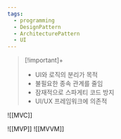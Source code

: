 ```yaml
---
tags:
  - programming
  - DesignPattern
  - ArchitecturePattern
  - UI
---
```

> [!important]+ 
> - UI와 로직의 분리가 목적
> - 불필요한 종속 관계를 줄임
> - 잠재적으로 스파게티 코드 방지
> - UI/UX 프레임워크에 의존적

![[MVC]]

![[MVP]]
![[MVVM]]